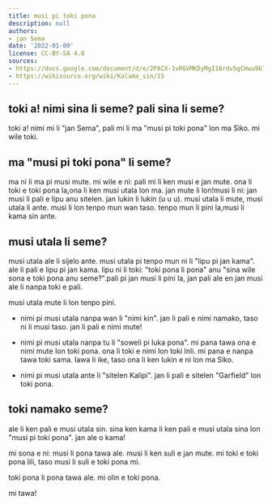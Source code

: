 ```yaml
---
title: musi pi toki pona
description: null
authors:
- jan Sema
date: '2022-01-09'
license: CC-BY-SA 4.0
sources:
- https://docs.google.com/document/d/e/2PACX-1vRGVMKDyMgI18rdv5gCHwu9b7pwDuy8Jth4fdzE30CQg-a-iQX3bp4vkfCPFH3LW9pS4-hh3uI5kf9-/pub
- https://wikisource.org/wiki/Kalama_sin/15
---
```


## toki a! nimi sina li seme? pali sina li seme?

toki a! nimi mi li "jan Sema", pali mi li ma "musi pi toki pona" lon ma Siko. mi wile toki.

## ma "musi pi toki pona" li seme?

ma ni li ma pi musi mute. mi wile e ni: pali mi li ken musi e jan mute. ona li toki e toki pona la,ona li ken musi utala lon ma. jan mute li lon!musi li ni: jan musi li pali e lipu anu sitelen. jan lukin li lukin (u u u). musi utala li mute, musi utala li ante. musi li lon tenpo mun wan taso. tenpo mun li pini la,musi li kama sin ante.

## musi utala li seme?

musi utala ale li sijelo ante. musi utala pi tenpo mun ni li "lipu pi jan kama". ale li pali e lipu pi jan kama. lipu ni li toki: "toki pona li pona" anu "sina wile sona e toki pona anu seme?".pali pi jan musi li pini la, jan pali ale en jan musi ale li nanpa toki e pali.

musi utala mute li lon tenpo pini.

* nimi pi musi utala nanpa wan li "nimi kin". jan li pali e nimi namako, taso ni li musi taso. jan li pali e nimi mute!

* nimi pi musi utala nanpa tu li "soweli pi luka pona". mi pana  tawa ona e nimi mute lon toki pona. ona li toki e nimi lon toki Inli. mi pana e nanpa tawa toki sama. lawa li ike, taso ona li ken lukin e ni lon ma Siko.

* nimi pi musi utala ante li "sitelen Kalipi". jan li pali e sitelen "Garfield" lon toki pona.

## toki namako seme?

ale li ken pali e musi utala sin. sina ken kama li ken pali e musi utala sina lon "musi pi toki pona". jan ale o kama!

mi sona e ni: musi li pona tawa ale. musi li ken suli e jan mute. mi toki e toki pona lili, taso musi li suli e toki pona mi.

toki pona li pona tawa ale. mi olin e toki pona.

mi tawa!